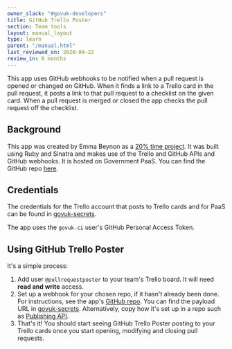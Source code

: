```yaml
---
owner_slack: "#govuk-developers"
title: GitHub Trello Poster
section: Team tools
layout: manual_layout
type: learn
parent: "/manual.html"
last_reviewed_on: 2020-04-22
review_in: 6 months
---
```


This app uses GitHub webhooks to be notified when a pull request is opened or changed on GitHub. When it finds a link to a Trello card in the pull request, it posts a link to that pull request to a checklist on the given card. When a pull request is merged or closed the app checks the pull request off the checklist.

## Background

This app was created by Emma Beynon as a [20% time project](https://sites.google.com/a/digital.cabinet-office.gov.uk/gds-technology/junior-technologist/previous-20-projects/github-trello-poster).  It was built using Ruby and Sinatra and makes use of the Trello and GitHub APIs and GitHub webhooks.  It is hosted on Government PaaS.  You can find the GitHub repo [here](https://github.com/emmabeynon/github-trello-poster).

## Credentials

The credentials for the Trello account that posts to Trello cards and for PaaS can be found in [govuk-secrets](https://github.com/alphagov/govuk-secrets/tree/master/pass/2ndline/github-trello-poster).

The app uses the `govuk-ci` user's GitHub Personal Access Token.

## Using GitHub Trello Poster

It's a simple process:

1. Add user `@pullrequestposter` to your team's Trello board.  It will need **read and write** access.
2. Set up a webhook for your chosen repo, if it hasn't already been done.  For instructions, see the app's [GitHub repo](https://github.com/emmabeynon/github-trello-poster).  You can find the payload URL in [govuk-secrets](https://github.com/alphagov/govuk-secrets/tree/master/pass/2ndline/github-trello-poster).  Alternatively, copy how it's set up in a repo such as [Publishing API](https://github.com/alphagov/publishing-api/settings/hooks).
3. That's it!  You should start seeing GitHub Trello Poster posting to your Trello cards once you start opening, modifying and closing pull requests.
